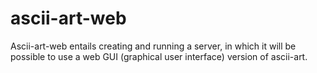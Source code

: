 # ascii-art-web
Ascii-art-web entails creating and running a server, in which it will be possible to use a web GUI (graphical user interface) version of ascii-art.
